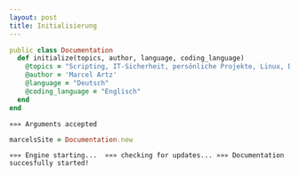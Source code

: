 ```yaml
---
layout: post
title: Initialisierung
---
```


```ruby
public class Documentation
  def initialize(topics, author, language, coding_language)
    @topics = "Scripting, IT-Sicherheit, persönliche Projekte, Linux, Dark Themes"
    @author = 'Marcel Artz'
    @language = "Deutsch"
    @coding_language = "Englisch"
  end
end
```

`»»» Arguments accepted`

```ruby
marcelsSite = Documentation.new
```

`»»» Engine starting... 
 »»» checking for updates...
 »»» Documentation succesfully started!`
